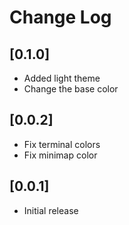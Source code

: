 # Change Log

## [0.1.0]

- Added light theme
- Change the base color

## [0.0.2]

- Fix terminal colors
- Fix minimap color

## [0.0.1]

- Initial release
